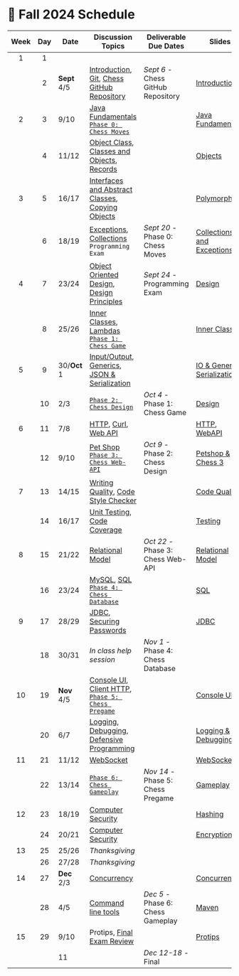 # 📅 Fall 2024 Schedule

| Week | Day | Date         | Discussion Topics                                                                                                                                                                                     | Deliverable Due Dates              | Slides                                                                                                                                                                                                     |
| :--: | :-: | ------------ | ----------------------------------------------------------------------------------------------------------------------------------------------------------------------------------------------------- | ---------------------------------- | ---------------------------------------------------------------------------------------------------------------------------------------------------------------------------------------------------------- |
|  1   |  1  |              |                                                                                                                                                                                                       |                                    |                                                                                                                                                                                                            |
|      |  2  | **Sept** 4/5 | [Introduction](../instruction/introduction/introduction.md), [Git](../instruction/git/git.md), [Chess GitHub Repository](../chess/chess-github-repository/chess-github-repository.md)                 | _Sept 6_ - Chess GitHub Repository | [Introduction](https://docs.google.com/presentation/d/1hV2h_kNk6dOdod_n4ps6Fv9iHS8QYbITv4sg27U600w)                                                                                                        |
|  2   |  3  | 9/10         | [Java Fundamentals](../instruction/java-fundamentals/java-fundamentals.md)<br/>[`Phase 0: Chess Moves`](../chess/0-chess-moves/chess-moves.md)                                                        |                                    | [Java Fundamentals](https://docs.google.com/presentation/d/1SPIGPSSajy0CMh2b5nucOCAhAkXtRPkUgtewQh3tqZw)                                                                                                   |
|      |  4  | 11/12        | [Object Class](../instruction/java-object-class/java-object-class.md), [Classes and Objects](../instruction/classes-and-objects/classes-and-objects.md), [Records](../instruction/records/records.md) |                                    | [Objects](https://docs.google.com/presentation/d/1-sGH73aNqlKM_ONUi6urI8h3buSkISBY4o1T7ph7jKw)                                                                                                             |
|  3   |  5  | 16/17        | [Interfaces and Abstract Classes](../instruction/interfaces-abstract-classes/interfaces-and-abstract-classes.md), [Copying Objects](../instruction/copying-objects/copying-objects.md)                |                                    | [Polymorphism](https://docs.google.com/presentation/d/15mC8spOF9Y_pfPlUZfEg7qH_VUB2E6rEnmBwGd_Ac2g)                                                                                                        |
|      |  6  | 18/19        | [Exceptions](../instruction/exceptions/exceptions.md), [Collections](../instruction/collections/collections.md)<br/>`Programming Exam`                                                                | _Sept 20_ - Phase 0: Chess Moves   | [Collections and Exceptions](https://docs.google.com/presentation/d/14-QmgQznammEe-QbN8uvpL4OyywLdGDNeEYzxLoH62g)                                                                                          |
|  4   |  7  | 23/24        | [Object Oriented Design](../instruction/object-oriented-design/object-oriented-design.md), [Design Principles](../instruction/design-principles/design-principles.md)                                 | _Sept 24_ - Programming Exam       | [Design](https://docs.google.com/presentation/d/1JGnm9YViJkXa0Ic32VaLU4-pFk51o13TDfZnwkL-uJs)                                                                                                              |
|      |  8  | 25/26        | [Inner Classes](../instruction/inner-classes/inner-classes.md), [Lambdas](../instruction/lambdas/lambdas.md)<br/>[`Phase 1: Chess Game`](../chess/1-chess-game/chess-game.md)                         |                                    | [Inner Classes](https://docs.google.com/presentation/d/1PSfmZh1kLuMZHJIyuWYBogRNu9H05-ycocfdxd6rpGM)                                                                                                       |
|  5   |  9  | 30/**Oct** 1 | [Input/Output](../instruction/io/io.md), [Generics](../instruction/generics/generics.md), [JSON & Serialization](../instruction/json/json.md)                                                         |                                    | [IO & Generics](https://docs.google.com/presentation/d/1U8kYn3LBTQ7TOO-wMa01Dj6S4m44CA2woJcJ9Rn98M4), [Serialization](https://docs.google.com/presentation/d/1JnN0E-3P21VXCxW9Vz7Ugv2incM48brNTu8xOJRuS9Q) |
|      | 10  | 2/3          | [`Phase 2: Chess Design`](../chess/2-server-design/server-design.md)                                                                                                                                  | _Oct 4_ - Phase 1: Chess Game      | [Design](https://docs.google.com/presentation/d/1yQNr55p3nz_HvrP6fmHqinHWMf2mUnZLPtG7Mra3mE8)                                                                                                              |
|  6   | 11  | 7/8          | [HTTP](../instruction/http/http.md), [Curl](../instruction/curl/curl.md), [Web API](../instruction/web-api/web-api.md)                                                                                |                                    | [HTTP](https://docs.google.com/presentation/d/1XhQk-BvhcdNVOpVkv16kXr07q4lJpkVbbTf62_DbYU8), [WebAPI](https://docs.google.com/presentation/d/1bACOxSEMp-kEUTf2sxFXdlg7dfNOeosq5yaSz7juC7Q)                 |
|      | 12  | 9/10         | [Pet Shop](../petshop/petshop.md)<br/>[`Phase 3: Chess Web-API`](../chess/3-web-api/web-api.md)                                                                                                       | _Oct 9_ - Phase 2: Chess Design    | [Petshop & Chess 3](https://docs.google.com/presentation/d/1oFyZMUqh4dYBAAi0wUtS4rGxh4czF-8E5wFFseC77LE)                                                                                                   |
|  7   | 13  | 14/15        | [Writing Quality](../instruction/quality-code/quality-code.md), [Code Style Checker](../instruction/style-checker/style-checker.md)                                                                   |                                    | [Code Quality](https://docs.google.com/presentation/d/1BL8fSa7Evd5gdqNIpGub03YoulWM_zBIRIe9k82w5DI)                                                                                                        |
|      | 14  | 16/17        | [Unit Testing](../instruction/unit-testing/unit-testing.md), [Code Coverage](../instruction/code-coverage/code-coverage.md)                                                                           |                                    | [Testing](https://docs.google.com/presentation/d/10UAz0tZo8HXoaewgk3CDq8ACCBQPI2pmYbr6nVBvRRU)                                                                                                             |
|  8   | 15  | 21/22        | [Relational Model](../instruction/db-model/db-model.md)                                                                                                                                               | _Oct 22_ - Phase 3: Chess Web-API  | [Relational Model](https://docs.google.com/presentation/d/1URzOUT09zQ1YR8vgxAsGgxnj_5KnRb6CUvhBv2RiUhk)                                                                                                    |
|      | 16  | 23/24        | [MySQL](../instruction/mysql/mysql.md), [SQL](../instruction/db-sql/db-sql.md)<br/>[`Phase 4: Chess Database`](../chess/4-database/database.md)                                                       |                                    | [SQL](https://docs.google.com/presentation/d/1WVLMOK4arzmqS6r2SsBRRmSvW984gIoBWiKtz7mnnUY)                                                                                                                 |
|  9   | 17  | 28/29        | [JDBC](../instruction/db-jdbc/db-jdbc.md), [Securing Passwords](../instruction/securing-passwords/securing-passwords.md)                                                                              |                                    | [JDBC](https://docs.google.com/presentation/d/1Yj9dwQUIWexTtnnSNAc64o2iRRZ7ETBIFWGxibw5rEs)                                                                                                                |
|      | 18  | 30/31        | _In class help session_                                                                                                                                                                               | _Nov 1_ - Phase 4: Chess Database  |                                                                                                                                                                                                            |
|  10  | 19  | **Nov** 4/5  | [Console UI](../instruction/console-ui/console-ui.md), [Client HTTP](../instruction/web-api/web-api.md), [`Phase 5: Chess Pregame`](../chess/5-pregame/pregame.md)                                    |                                    | [Console UI](https://docs.google.com/presentation/d/1T6l8iPi3RhMEYnUzeftLR8mMUFkbOzIhh6PjDNUHQvo)                                                                                                          |
|      | 20  | 6/7          | [Logging](../instruction/logging/logging.md), [Debugging](../instruction/debugging/debugging.md), [Defensive Programming](../instruction/defensive-programming/defensive-programming.md)              |                                    | [Logging & Debugging](https://docs.google.com/presentation/d/1ZVp56cAxA9FX_ldNZQxXNbVmMyTW-VQHYbe_RstFmcY)                                                                                                 |
|  11  | 21  | 11/12        | [WebSocket](../instruction/websocket/websocket.md)                                                                                                                                                    |                                    | [WebSocket](https://docs.google.com/presentation/d/19r2fC1VHMMTp7qUmRGh89swp7ZLgf3JcOUkEXIndKMg)                                                                                                           |
|      | 22  | 13/14        | [`Phase 6: Chess Gameplay`](../chess/6-gameplay/gameplay.md)                                                                                                                                          | _Nov 14_ - Phase 5: Chess Pregame  | [Gameplay](https://docs.google.com/presentation/d/1xXsH2eCmbI0n6xW0Q6ClyXy2p5ZnaKf0nbOBuNN_exw)                                                                                                            |
|  12  | 23  | 18/19        | [Computer Security](../instruction/computer-security/computer-security.md)                                                                                                                            |                                    | [Hashing](https://docs.google.com/presentation/d/1mWgXs0u2Lr7ducLhPEALvu3DlINNzMY_ZZk0NGoku58)                                                                                                             |
|      | 24  | 20/21        | [Computer Security](../instruction/computer-security/computer-security.md)                                                                                                                            |                                    | [Encryption](https://docs.google.com/presentation/d/1rXrgWisZYZKIXz5Mh1t7PUA8mMNYL6e0ovY8hldKnLA)                                                                                                          |
|  13  | 25  | 25/26        | _Thanksgiving_                                                                                                                                                                                        |                                    |                                                                                                                                                                                                            |
|      | 26  | 27/28        | _Thanksgiving_                                                                                                                                                                                        |                                    |                                                                                                                                                                                                            |
|  14  | 27  | **Dec** 2/3  | [Concurrency](../instruction/concurrency/concurrency.md)                                                                                                                                              |                                    | [Concurrency](https://docs.google.com/presentation/d/1OcH2XYen-U0f1sBAxaaCswwzp_OergGhq7b9mopszRM)                                                                                                         |
|      | 28  | 4/5          | [Command line tools](../instruction/command-line-builds/command-line-builds.md)                                                                                                                       | _Dec 5_ - Phase 6: Chess Gameplay  | [Maven](https://docs.google.com/presentation/d/1zgt9rpNWEpgxkP-FQ1wXsEFA8974AV3oElUXlUZZaZo)                                                                                                               |
|  15  | 29  | 9/10         | Protips, [Final Exam Review](../instruction/final-exam-review/final-exam-review.md)                                                                                                                   |                                    | [Protips](https://docs.google.com/presentation/d/1HitFGYCbV01poP2Ib2FzhPMGxiYFRtZNu2UmUrSqTOM)                                                                                                             |
|      |     | 11           |                                                                                                                                                                                                       | _Dec 12-18_ - Final                |                                                                                                                                                                                                            |
